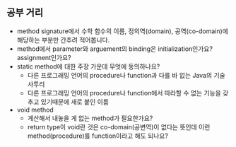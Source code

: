 ## 공부 거리

- method signature에서 수학 함수의 이름, 정의역(domain), 공역(co-domain)에 해당하는 부분만 간추려 적어봅니다.
- method에서 parameter와 arguement의 binding은  initialization인가요? assignment인가요?
- static method에 대한 주장 가운데 무엇에 동의하나요?
  - 다른 프로그래밍 언어의 procedure나 function과 다를 바 없는 Java의 기술 사투리
  - 다른 프로그래밍 언어의 procedure나 function에서 따라할 수 없는 기능을 갖추고 있기때문에 새로 붙인 이름
- void method
  - 계산해서 내놓을 게 없는 method가 필요한가요?
  - return type이 void란 것은 co-domain(공변역)이 없다는 뜻인데 이런 method(procedure)를 function이라고 해도 되나요?

<!-- TODO:

## Java on Linux
  - cr을 어디서나 executable하게
    - PATH 변수 설정
      - 변수 정의, export, .profile (bash, zsh, etc)
      - 변수가 정의되었는지 확인
      - 환경 변수 확인 env
        - 자연스럽다면 env | grep .. 파이프 연산과 grep 소개
        - class method 처럼 | 연산이 수학 함수와 함수 합성 연산의 또 다른 응용 -->

